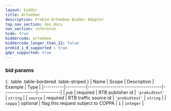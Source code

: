 ```yaml
---
layout: bidder
title: Arteebee
description: Prebid Arteebee Bidder Adaptor
top_nav_section: dev_docs
nav_section: reference
hide: true
biddercode: arteebee
biddercode_longer_than_12: false
prebid_1_0_supported : true
gdpr_supported: true
---
```


### bid params

{: .table .table-bordered .table-striped }
| Name     | Scope    | Description                        | Example        | Type      |
|----------|----------|------------------------------------|----------------|-----------|
| `pub`    | required | RTB publisher id                   | `'prebidtest'` | `string`  |
| `source` | required | RTB traffic source id              | `'prebidtest'` | `string`  |
| `coppa`  | optional | flag this request subject to COPPA | `1`            | `integer` |
